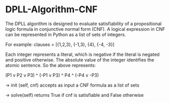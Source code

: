 # DPLL-Algorithm-CNF

The DPLL algorithm is designed to evaluate satisfiability of a
propositional logic formula in conjunctive normal form (CNF). 
A logical expression in CNF can be represented in Python as a list of sets of integers. 

For example:
clauses = [{1,2,3}, {-1,3}, {4}, {-4, -3}]

Each integer represents a literal, which is negative if the literal is negated and positive
otherwise. The absolute value of the integer identifies the atomic sentence. So the above
represents:

(P1 v P2 v P3) ^ (-P1 v P3) ^ P4 ^ (-P4 v -P3)

-> init (self, cnf) accepts as input a CNF formula as a list of sets

-> solve(self) returns True if cnf is satisfiable and False otherwise
